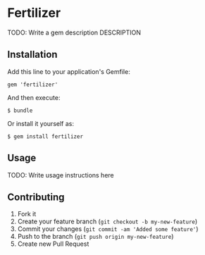 # Fertilizer

TODO: Write a gem description
DESCRIPTION

## Installation

Add this line to your application's Gemfile:

    gem 'fertilizer'

And then execute:

    $ bundle

Or install it yourself as:

    $ gem install fertilizer

## Usage

TODO: Write usage instructions here

## Contributing

1. Fork it
2. Create your feature branch (`git checkout -b my-new-feature`)
3. Commit your changes (`git commit -am 'Added some feature'`)
4. Push to the branch (`git push origin my-new-feature`)
5. Create new Pull Request
